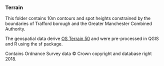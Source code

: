
### Terrain

This folder contains 10m contours and spot heights constrained by the boundaries of Trafford borough and the Greater Manchester Combined Authority. 

The geospatial data derive [OS Terrain 50](https://www.ordnancesurvey.co.uk/business-and-government/products/terrain-50.html) and were pre-processed in QGIS and R using the sf package.

Contains Ordnance Survey data © Crown copyright and database right 2018.

